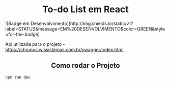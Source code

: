 <h1 align="center"> To-do List em React </h1>
![Badge em Desenvolvimento](http://img.shields.io/static/v1?label=STATUS&message=EM%20DESENVOLVIMENTO&color=GREEN&style=for-the-badge)

Api utilizada para o projeto
-https://chronos.wlssistemas.com.br/swagger/index.html

<h2 align="center"> Como rodar o Projeto </h2>

```
npm run dev
```
